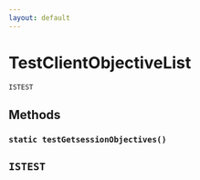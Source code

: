 ```yaml
---
layout: default
---
```


# TestClientObjectiveList

`ISTEST`

## Methods

### `static testGetsessionObjectives()`

## `ISTEST`
